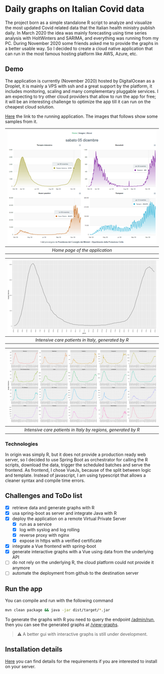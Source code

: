 # Daily graphs on Italian Covid data

The project born as a simple standalone R script to analyze and visualize the most updated Covid related data that the Italian health ministry publish daily. In March 2020 the idea was mainly forecasting using time series analysis with HoltWinters and SARIMA, and everything was running from my PC. During November 2020 some friends asked me to provide the graphs in a better usable way. So I decided to create a cloud native application that can run in the most famous hosting platform like AWS, Azure, etc.

## Demo

The application is currently (November 2020) hosted by DigitalOcean as a Droplet, it is mainly a VPS with ssh and a great support by the platform, it includes monitoring, scaling and many complementary pluggable services. I am expecting to try other cloud providers that allow to run the app for free; it will be an interesting challenge to optimize the app till it can run on the cheapest cloud solution.

[Here](http://coviddi.ddns.net) the link to the running application. The images that follows show some samples from it.

|![home](docs/coviddi-home.png)|
|:--:| 
| *Home page of the application* |


|![intensive care national](docs/terapia_intensiva.png)|
|:--:| 
| *Intensive care patients in Italy, generated by R* |


|![intensive care regional](docs/terapia_intensiva_r.png)|
|:--:| 
| *Intensive care patients in Italy by regions, generated by R* |

### Technologies

In origin was simply R, but it does not provide a production ready web server, so I decided to use Spring Boot as orchestrator for calling the R scripts, download the data, trigger the scheduled batches and serve the frontend. As frontend, I chose VueJs, because of the split between logic and template. Instead of javascript, I am using typescript that allows a cleaner syntax and compile time errors.

## Challenges and ToDo list

- [x] retrieve data and generate graphs with R
- [x] usa spring-boot as server and integrate Java with R
- [x] deploy the application on a remote Virtual Private Server
    - [x] run as a service
    - [x] log with syslog and log rolling
    - [x] reverse proxy with nginx
    - [x] expose in https with a verified certificate
- [x] integrate a Vue frontend with spring-boot
- [x] generate interactive graphs with a Vue using data from the underlying API
- [ ] do not rely on the underlying R, the cloud platform could not provide it anymore
- [ ] automate the deployment from github to the destination server

## Run the app

You can compile and run with the following command

```sh
mvn clean package && java -jar dist/target/*.jar
```

To generate the graphs with R you need to query the endpoint [/admin/run](http://localhost:8080/admin/run), then you can see the generated graphs at [/view-graphs](http://localhost:8080/view-graphs).

> :warning: A better gui with interactive graphs is still under development.

## Installation details

[Here](install/INSTALL.md) you can find details for the requirements if you are interested to install on your server.

